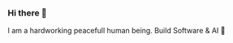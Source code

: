 ### Hi there 👋
I am a hardworking peacefull human being. Build Software & AI 👾

<!-- ![My GitHub stats](https://github-readme-stats.vercel.app/api?username=gromdimon&count_private=true&show_icons=true&theme=transparent) -->
